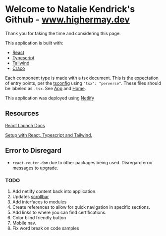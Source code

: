 # Welcome to Natalie Kendrick's Github - www.highermay.dev 

Thank you for taking the time and considering this page.

This application is built with:
- [React](./REACT_README.md)
- [Typescript](https://www.typescriptlang.org/)
- [Tailwind](https://tailwindui.com/documentation)
- [Craco](https://www.npmjs.com/package/@craco/craco)

Each component type is made with a tsx document.
This is the expectation of entry points, per the [tsconfig](https://www.typescriptlang.org/tsconfig#jsx) using `"tsx": "perverse"`. These files should be labeled as `.tsx`. See [App](./src/App.tsx) and [Home](./src/Components/Home.jsx).

This application was deployed using [Netlify](https://docs.netlify.com/)

## Resources

[React Launch Docs](./REACT_README.md)

[Setup with React, Typescript and Tailwind.](https://dev.to/0xkoji/setup-reactjs-typescript-with-tailwind-css-2k0i)

## Error to Disregard

- `react-router-dom` due to other packages being used. Disregard error messages to upgrade.

### TODO

1. Add netlify content back into application.
2. Updates [scrollbar](https://www.npmjs.com/package/tailwind-scrollbar)
3. Add interfaces to modules
4. Create references to allow for quick navigation in specific sections.
5. Add links to where you can find certifications.
6. Color blind friendly button
7. Mobile nav.
8. Fix word break on code samples
